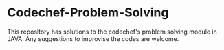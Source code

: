 # Codechef-Problem-Solving
This repository has solutions to the codechef's problem solving module in JAVA. Any suggestions to improvise the codes are welcome.
